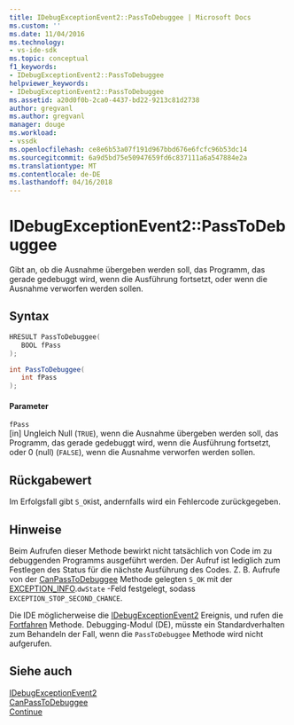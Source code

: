```yaml
---
title: IDebugExceptionEvent2::PassToDebuggee | Microsoft Docs
ms.custom: ''
ms.date: 11/04/2016
ms.technology:
- vs-ide-sdk
ms.topic: conceptual
f1_keywords:
- IDebugExceptionEvent2::PassToDebuggee
helpviewer_keywords:
- IDebugExceptionEvent2::PassToDebuggee
ms.assetid: a20d0f0b-2ca0-4437-bd22-9213c81d2738
author: gregvanl
ms.author: gregvanl
manager: douge
ms.workload:
- vssdk
ms.openlocfilehash: ce8e6b53a07f191d967bbd676e6fcfc96b53dc14
ms.sourcegitcommit: 6a9d5bd75e50947659fd6c837111a6a547884e2a
ms.translationtype: MT
ms.contentlocale: de-DE
ms.lasthandoff: 04/16/2018
---
```

# <a name="idebugexceptionevent2passtodebuggee"></a>IDebugExceptionEvent2::PassToDebuggee
Gibt an, ob die Ausnahme übergeben werden soll, das Programm, das gerade gedebuggt wird, wenn die Ausführung fortsetzt, oder wenn die Ausnahme verworfen werden sollen.  
  
## <a name="syntax"></a>Syntax  
  
```cpp  
HRESULT PassToDebuggee(  
   BOOL fPass  
);  
```  
  
```csharp  
int PassToDebuggee(  
   int fPass  
);  
```  
  
#### <a name="parameters"></a>Parameter  
 `fPass`  
 [in] Ungleich Null (`TRUE`), wenn die Ausnahme übergeben werden soll, das Programm, das gerade gedebuggt wird, wenn die Ausführung fortsetzt, oder 0 (null) (`FALSE`), wenn die Ausnahme verworfen werden sollen.  
  
## <a name="return-value"></a>Rückgabewert  
 Im Erfolgsfall gibt `S_OK`ist, andernfalls wird ein Fehlercode zurückgegeben.  
  
## <a name="remarks"></a>Hinweise  
 Beim Aufrufen dieser Methode bewirkt nicht tatsächlich von Code im zu debuggenden Programms ausgeführt werden. Der Aufruf ist lediglich zum Festlegen des Status für die nächste Ausführung des Codes. Z. B. Aufrufe von der [CanPassToDebuggee](../../../extensibility/debugger/reference/idebugexceptionevent2-canpasstodebuggee.md) Methode gelegten `S_OK` mit der [EXCEPTION_INFO](../../../extensibility/debugger/reference/exception-info.md).`dwState` -Feld festgelegt, sodass `EXCEPTION_STOP_SECOND_CHANCE`.  
  
 Die IDE möglicherweise die [IDebugExceptionEvent2](../../../extensibility/debugger/reference/idebugexceptionevent2.md) Ereignis, und rufen die [Fortfahren](../../../extensibility/debugger/reference/idebugprogram2-continue.md) Methode. Debugging-Modul (DE), müsste ein Standardverhalten zum Behandeln der Fall, wenn die `PassToDebuggee` Methode wird nicht aufgerufen.  
  
## <a name="see-also"></a>Siehe auch  
 [IDebugExceptionEvent2](../../../extensibility/debugger/reference/idebugexceptionevent2.md)   
 [CanPassToDebuggee](../../../extensibility/debugger/reference/idebugexceptionevent2-canpasstodebuggee.md)   
 [Continue](../../../extensibility/debugger/reference/idebugprogram2-continue.md)